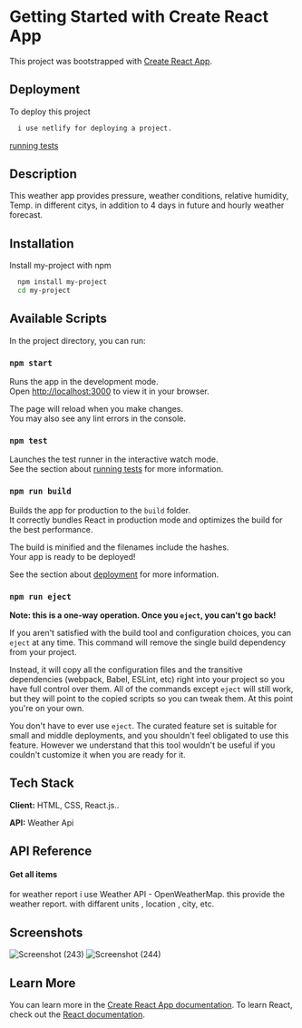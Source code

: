 # Getting Started with Create React App

This project was bootstrapped with [Create React App](https://github.com/facebook/create-react-app).

## Deployment

To deploy this project 

```bash
  i use netlify for deploying a project.
```
 [running tests](https://profound-starlight-d0d572.netlify.app/) 

 
## Description

This weather app  provides  pressure, weather conditions, relative humidity, Temp. in different citys, in addition to 4 days in future and hourly weather forecast.

 ## Installation

Install my-project with npm

```bash
  npm install my-project
  cd my-project
```

## Available Scripts

In the project directory, you can run:

### `npm start`

Runs the app in the development mode.\
Open [http://localhost:3000](http://localhost:3000) to view it in your browser.

The page will reload when you make changes.\
You may also see any lint errors in the console.

### `npm test`

Launches the test runner in the interactive watch mode.\
See the section about [running tests](https://facebook.github.io/create-react-app/docs/running-tests) for more information.

### `npm run build`

Builds the app for production to the `build` folder.\
It correctly bundles React in production mode and optimizes the build for the best performance.

The build is minified and the filenames include the hashes.\
Your app is ready to be deployed!

See the section about [deployment](https://facebook.github.io/create-react-app/docs/deployment) for more information.

### `npm run eject`

**Note: this is a one-way operation. Once you `eject`, you can't go back!**

If you aren't satisfied with the build tool and configuration choices, you can `eject` at any time. This command will remove the single build dependency from your project.

Instead, it will copy all the configuration files and the transitive dependencies (webpack, Babel, ESLint, etc) right into your project so you have full control over them. All of the commands except `eject` will still work, but they will point to the copied scripts so you can tweak them. At this point you're on your own.

You don't have to ever use `eject`. The curated feature set is suitable for small and middle deployments, and you shouldn't feel obligated to use this feature. However we understand that this tool wouldn't be useful if you couldn't customize it when you are ready for it.


## Tech Stack

**Client:** HTML, CSS, React.js..

**API:** Weather Api


## API Reference

#### Get all items

for weather report i use Weather API - OpenWeatherMap.
this provide the weather report. with diffarent units , location , city, etc.

## Screenshots
![Screenshot (243)](https://user-images.githubusercontent.com/65847214/219850010-cb4b67d9-33b8-4e38-8099-1754e828b8fc.png)
![Screenshot (244)](https://user-images.githubusercontent.com/65847214/219850015-389bc53c-d4bf-4299-af7e-5146dc55d5f1.png)


## Learn More

You can learn more in the [Create React App documentation](https://facebook.github.io/create-react-app/docs/getting-started).
To learn React, check out the [React documentation](https://reactjs.org/).





